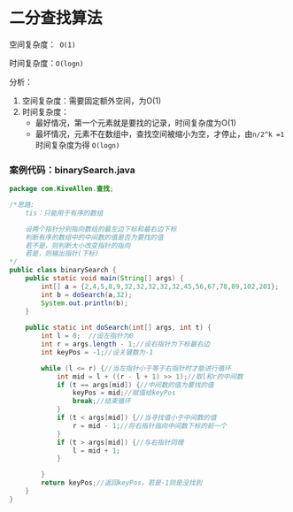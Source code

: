 # 二分查找算法

空间复杂度：` O(1)`

时间复杂度：`O(logn)`

分析：

1. 空间复杂度：需要固定额外空间，为O(1)
2. 时间复杂度： 
   - 最好情况，第一个元素就是要找的记录，时间复杂度为O(1)
   - 最坏情况，元素不在数组中，查找空间被缩小为空，才停止，由`n/2^k =1` 时间复杂度为得 `O(logn)`

### 案例代码：binarySearch.java

```java
package com.KiveAllen.查找;

/*思路:
    tis：只能用于有序的数组

    设两个指针分别指向数组的最左边下标和最右边下标
    判断有序的数组中的中间数的值是否为要找的值
    若不是，则判断大小改变指针的指向
    若是，则输出指针(下标)
*/
public class binarySearch {
    public static void main(String[] args) {
        int[] a = {2,4,5,8,9,32,32,32,32,32,45,56,67,78,89,102,201};
        int b = doSearch(a,32);
        System.out.println(b);
    }
    
    public static int doSearch(int[] args, int t) {
        int l = 0;  //设左指针为0
        int r = args.length - 1;//设右指针为下标最右边
        int keyPos = -1;//设关键数为-1

        while (l <= r) {//当左指针小于等于右指针时才能进行循环
            int mid = l + ((r - l + 1) >> 1);//取l和r的中间数
            if (t == args[mid]) {//中间数的值为要找的值
                keyPos = mid;//赋值给keyPos
                break;//结束循环
            }
            if (t < args[mid]) {//当寻找值小于中间数的值
                r = mid - 1;//将右指针指向中间数下标的前一个
            }
            if (t > args[mid]) {//与右指针同理
                l = mid + 1;
            }

        }
        return keyPos;//返回keyPos，若是-1则是没找到
    }
}
```